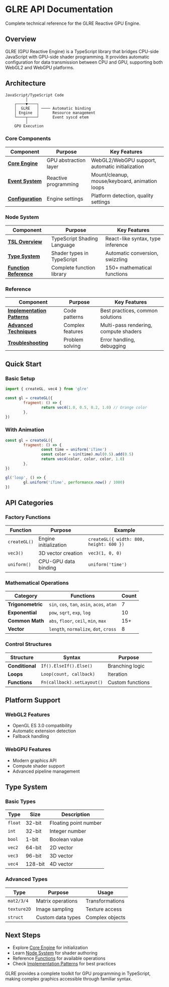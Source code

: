 # GLRE API Documentation

Complete technical reference for the GLRE Reactive GPU Engine.

## Overview

GLRE (GPU Reactive Engine) is a TypeScript library that bridges CPU-side JavaScript with GPU-side shader programming.
It provides automatic configuration for data transmission between CPU and GPU, supporting both WebGL2 and WebGPU platforms.

## Architecture

```
JavaScript/TypeScript Code
         │
    ┌────▼────┐
    │  GLRE   │ ──── Automatic binding
    │ Engine  │      Resource management
    └────┬────┘      Event syscd etem
         │
    GPU Execution
```

### Core Components

| Component                             | Purpose               | Key Features                                    |
| ------------------------------------- | --------------------- | ----------------------------------------------- |
| **[Core Engine](core/engine.md)**          | GPU abstraction layer | WebGL2/WebGPU support, automatic initialization |
| **[Event System](core/events.md)**         | Reactive programming  | Mount/cleanup, mouse/keyboard, animation loops  |
| **[Configuration](core/config.md)** | Engine settings       | Platform detection, quality settings            |

### Node System

| Component                              | Purpose                     | Key Features                      |
| -------------------------------------- | --------------------------- | --------------------------------- |
| **[TSL Overview](node/abstract.md)**        | TypeScript Shading Language | React-like syntax, type inference |
| **[Type System](node/types.md)**            | Shader types in TypeScript  | Automatic conversion, swizzling   |
| **[Function Reference](node/functions.md)** | Complete function library   | 150+ mathematical functions       |

### Reference

| Component                                  | Purpose          | Key Features                          |
| ------------------------------------------ | ---------------- | ------------------------------------- |
| **[Implementation Patterns](ref/implementation-patterns.md)** | Code patterns    | Best practices, common solutions      |
| **[Advanced Techniques](ref/advanced-techniques.md)**   | Complex features | Multi-pass rendering, compute shaders |
| **[Troubleshooting](ref/troubleshooting-guide.md)**  | Problem solving  | Error handling, debugging             |

## Quick Start

### Basic Setup

```javascript
import { createGL, vec4 } from 'glre'

const gl = createGL({
        fragment: () => {
                return vec4(1.0, 0.5, 0.2, 1.0) // Orange color
        },
})
```

### With Animation

```javascript
const gl = createGL({
        fragment: () => {
                const time = uniform('iTime')
                const color = sin(time).mul(0.5).add(0.5)
                return vec4(color, color, color, 1.0)
        },
})

gl('loop', () => {
        gl.uniform('iTime', performance.now() / 1000)
})
```

## API Categories

### Factory Functions

| Function     | Purpose               | Example                                 |
| ------------ | --------------------- | --------------------------------------- |
| `createGL()` | Engine initialization | `createGL({ width: 800, height: 600 })` |
| `vec3()`     | 3D vector creation    | `vec3(1, 0, 0)`                         |
| `uniform()`  | CPU-GPU data binding  | `uniform('time')`                       |

### Mathematical Operations

| Category          | Functions                                   | Count |
| ----------------- | ------------------------------------------- | ----- |
| **Trigonometric** | `sin`, `cos`, `tan`, `asin`, `acos`, `atan` | 7     |
| **Exponential**   | `pow`, `sqrt`, `exp`, `log`                 | 10    |
| **Common Math**   | `abs`, `floor`, `ceil`, `min`, `max`        | 15+   |
| **Vector**        | `length`, `normalize`, `dot`, `cross`       | 8     |

### Control Structures

| Structure       | Syntax                     | Purpose          |
| --------------- | -------------------------- | ---------------- |
| **Conditional** | `If().ElseIf().Else()`     | Branching logic  |
| **Loops**       | `Loop(count, callback)`    | Iteration        |
| **Functions**   | `Fn(callback).setLayout()` | Custom functions |

## Platform Support

### WebGL2 Features

- OpenGL ES 3.0 compatibility
- Automatic extension detection
- Fallback handling

### WebGPU Features

- Modern graphics API
- Compute shader support
- Advanced pipeline management

## Type System

### Basic Types

| Type    | Size    | Description           |
| ------- | ------- | --------------------- |
| `float` | 32-bit  | Floating point number |
| `int`   | 32-bit  | Integer number        |
| `bool`  | 1-bit   | Boolean value         |
| `vec2`  | 64-bit  | 2D vector             |
| `vec3`  | 96-bit  | 3D vector             |
| `vec4`  | 128-bit | 4D vector             |

### Advanced Types

| Type        | Purpose           | Usage           |
| ----------- | ----------------- | --------------- |
| `mat2/3/4`  | Matrix operations | Transformations |
| `texture2D` | Image sampling    | Texture access  |
| `struct`    | Custom data types | Complex objects |

## Next Steps

- Explore [Core Engine](core/engine.md) for initialization
- Learn [Node System](node/abstract.md) for shader authoring
- Reference [Functions](node/functions.md) for available operations
- Check [Implementation Patterns](ref/implementation-patterns.md) for best practices

GLRE provides a complete toolkit for GPU programming in TypeScript, making complex graphics accessible through familiar syntax.
